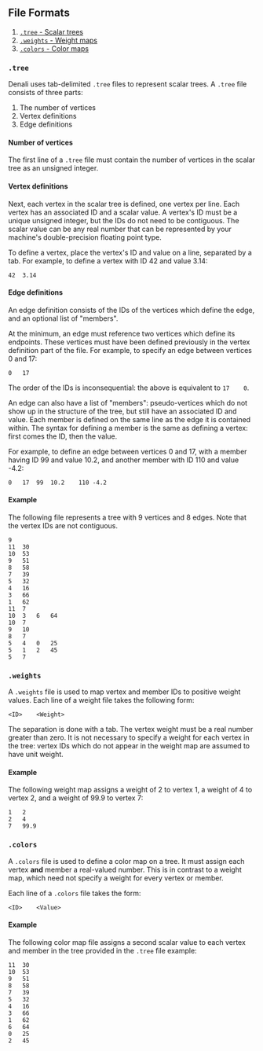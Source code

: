 ## File Formats

1. [`.tree` - Scalar trees](#tree)
2. [`.weights` - Weight maps](#weights)
2. [`.colors` - Color maps](#colors)

### `.tree`
Denali uses tab-delimited `.tree` files to represent scalar trees. A `.tree`
file consists of three parts:
    
1. The number of vertices
2. Vertex definitions
3. Edge definitions

#### Number of vertices
The first line of a `.tree` file must contain the number of vertices in the
scalar tree as an unsigned integer.

#### Vertex definitions 
Next, each vertex in the scalar tree is defined, one vertex per line. Each
vertex has an associated ID and a scalar value. A vertex's ID must be a unique
unsigned integer, but the IDs do not need to be contiguous. The scalar value can
be any real number that can be represented by your machine's double-precision
floating point type.

To define a vertex, place the vertex's ID and value on a line, separated by a
tab. For example, to define a vertex with ID 42 and value 3.14:

    42  3.14

#### Edge definitions
An edge definition consists of the IDs of the vertices which define the edge, and
an optional list of "members".

At the minimum, an edge must reference two vertices which define its endpoints.
These vertices must have been defined previously in the vertex definition part
of the file. For example, to specify an edge between vertices 0 and 17:

    0   17

The order of the IDs is inconsequential: the above is equivalent to `17    0`.

An edge can also have a list of "members": pseudo-vertices which do not show up
in the structure of the tree, but still have an associated ID and value. Each
member is defined on the same line as the edge it is contained within. The
syntax for defining a member is the same as defining a vertex: first comes the
ID, then the value.

For example, to define an edge between vertices 0 and 17, with a member having
ID 99 and value 10.2, and another member with ID 110 and value -4.2:

    0   17  99  10.2    110 -4.2

#### Example
The following file represents a tree with 9 vertices and 8 edges. Note that the
vertex IDs are not contiguous.

~~~~
9
11	30
10	53
9	51
8	58
7	39
5	32
4	16
3	66
1	62
11	7
10	3	6	64
10	7
9	10
8	7
5	4	0	25
5	1	2	45
5	7
~~~~


### `.weights`
A `.weights` file is used to map vertex and member IDs to positive weight
values. Each line of a weight file takes the following form:

    <ID>    <Weight>

The separation is done with a tab. The vertex weight must be a real number
greater than zero. It is not necessary to specify a weight for each vertex in the
tree: vertex IDs which do not appear in the weight map are assumed to have unit
weight.

#### Example
The following weight map assigns a weight of 2 to vertex 1, a weight of 4 to
vertex 2, and a weight of 99.9 to vertex 7:

~~~~~
1   2
2   4
7   99.9
~~~~~

### `.colors`
A `.colors` file is used to define a color map on a tree. It must assign each
vertex **and** member a real-valued number. This is in contrast to a weight map,
which need not specify a weight for every vertex or member.

Each line of a `.colors` file takes the form:

    <ID>    <Value>

#### Example
The following color map file assigns a second scalar value to each vertex and
member in the tree provided in the `.tree` file example:

~~~~~
11	30
10	53
9	51
8	58
7	39
5	32
4	16
3	66
1	62
6	64
0	25
2	45
~~~~~
